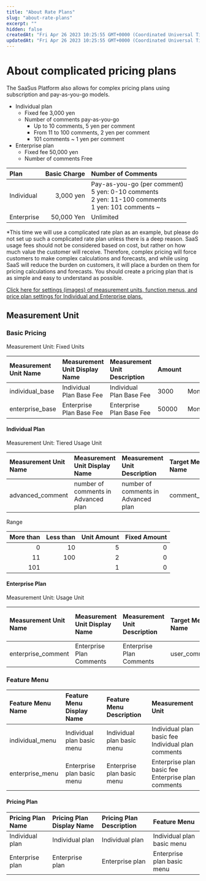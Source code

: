 ```yaml
---
title: "About Rate Plans"
slug: "about-rate-plans"
excerpt: ""
hidden: false
createdAt: "Fri Apr 26 2023 10:25:55 GMT+0000 (Coordinated Universal Time)"
updatedAt: "Fri Apr 26 2023 10:25:55 GMT+0000 (Coordinated Universal Time)"
---
```


# About complicated pricing plans

The SaaSus Platform also allows for complex pricing plans using subscription and pay-as-you-go models.

- Individual plan
  - Fixed fee 3,000 yen
  - Number of comments pay-as-you-go
    - Up to 10 comments, 5 yen per comment
    - From 11 to 100 comments, 2 yen per comment
    - 101 comments ~ 1 yen per comment
- Enterprise plan
  - Fixed fee 50,000 yen
  - Number of comments Free

| Plan       | Basic Charge | Number of Comments                                                                                         |
| :--------- | -----------: | :--------------------------------------------------------------------------------------------------------- |
| Individual   |    3,000 yen | Pay-as-you-go (per comment)<br/> 5 yen: 0-10 comments<br/> 2 yen: 11-100 comments <br/> 1 yen: 101 comments ~ |
| Enterprise |   50,000 Yen | Unlimited                                                                                                  |

\*This time we will use a complicated rate plan as an example, but please do not set up such a complicated rate plan unless there is a deep reason.
SaaS usage fees should not be considered based on cost, but rather on how much value the customer will receive.
Therefore, complex pricing will force customers to make complex calculations and forecasts, and while using SaaS will reduce the burden on customers, it will place a burden on them for pricing calculations and forecasts.
You should create a pricing plan that is as simple and easy to understand as possible.

[Click here for settings (images) of measurement units, function menus, and price plan settings for Individual and Enterprise plans.](./about-rate-plans/basic-charge-preference)

## Measurement Unit

### Basic Pricing

Measurement Unit: Fixed Units

| Measurement Unit Name | Measurement Unit Display Name | Measurement Unit Description | Amount |       |     |
| :-------------------- | :---------------------------- | :--------------------------- | :----- | :---- | :-- |
| individual_base         | Individual Plan Base Fee        | Individual Plan Base Fee       | 3000   | Month | JPY |
| enterprise_base       | Enterprise Plan Base Fee      | Enterprise Plan Base Fee     | 50000  | Month | JPY |

#### Individual Plan

Measurement Unit: Tiered Usage Unit

| Measurement Unit Name | Measurement Unit Display Name       | Measurement Unit Description        | Target Meter Name | Currency | Range           | Limit |
| :-------------------- | :---------------------------------- | :---------------------------------- | :---------------- | :------- | :-------------- | ----: |
| advanced_comment      | number of comments in Advanced plan | number of comments in Advanced plan | comment_count     | JPY      | see table below |     0 |

Range

| More than | Less than | Unit Amount | Fixed Amount |
| --------: | --------: | ----------: | -----------: |
|         0 |        10 |           5 |            0 |
|        11 |       100 |           2 |            0 |
|       101 |           |           1 |            0 |

#### Enterprise Plan

Measurement Unit: Usage Unit

| Measurement Unit Name | Measurement Unit Display Name | Measurement Unit Description | Target Meter Name | Amount per Unit Usage | Limit | Currency |
| :-------------------- | :---------------------------- | :--------------------------- | :---------------- | :-------------------- | :---- | :------- |
| enterprise_comment    | Enterprise Plan Comments      | Enterprise Plan Comments     | user_comment      | 0                     | 0     | JPY      |

### Feature Menu

| Feature Menu Name | Feature Menu Display Name  | Feature Menu Description   | Measurement Unit                                                               |
| :---------------- | :------------------------- | :------------------------- | :----------------------------------------------------------------------------- |
| individual_menu     | Individual plan basic menu   | Individual plan basic menu   | Individual plan basic fee<br/>Individual plan comments       |
| enterprise_menu   | Enterprise plan basic menu | Enterprise plan basic menu | Enterprise plan basic fee<br/>Enterprise plan comments |

#### Pricing Plan

| Pricing Plan Name | Pricing Plan Display Name | Pricing Plan Description | Feature Menu               |
| :---------------- | :------------------------ | :----------------------- | :------------------------- |
| Individual plan     | Individual plan             | Individual plan            | Individual plan basic menu   |
| Enterprise plan   | Enterprise plan           | Enterprise plan          | Enterprise plan basic menu |